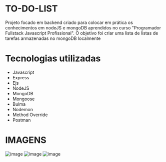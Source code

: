 # TO-DO-LIST

Projeto focado em backend criado para colocar em prática os conhecimentos em nodeJS e mongoDB aprendidos no curso "Programador Fullstack Javascript Profissional".
O objetivo foi criar uma lista de listas de tarefas armazenadas no mongoDB localmente

# Tecnologias utilizadas

- Javascript
- Express
- Ejs
- NodeJS
- MongoDB
- Mongoose
- Bulma
- Nodemon
- Method Override
- Postman

# IMAGENS
![image](https://user-images.githubusercontent.com/98918812/157358333-a80d660a-3188-414c-bbca-32760c79aee3.png)
![image](https://user-images.githubusercontent.com/98918812/157358374-316e0b64-e262-4706-ae05-b4a176278d7f.png)
![image](https://user-images.githubusercontent.com/98918812/157358255-b13ec23b-ce9e-4dd0-84da-58d9aa51d0d0.png)
